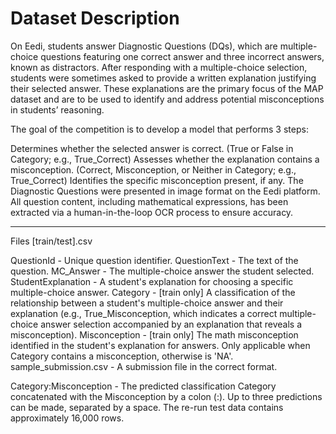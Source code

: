 # Dataset Description

On Eedi, students answer Diagnostic Questions (DQs), which are multiple-choice questions featuring one correct answer and three incorrect answers, known as distractors. After responding with a multiple-choice selection, students were sometimes asked to provide a written explanation justifying their selected answer. These explanations are the primary focus of the MAP dataset and are to be used to identify and address potential misconceptions in students’ reasoning.

The goal of the competition is to develop a model that performs 3 steps:

Determines whether the selected answer is correct. (True or False in Category; e.g., True_Correct)
Assesses whether the explanation contains a misconception. (Correct, Misconception, or Neither in Category; e.g., True_Correct)
Identifies the specific misconception present, if any.
The Diagnostic Questions were presented in image format on the Eedi platform. All question content, including mathematical expressions, has been extracted via a human-in-the-loop OCR process to ensure accuracy.
 
 
 ---------------------
Files
[train/test].csv

QuestionId - Unique question identifier.
QuestionText - The text of the question.
MC_Answer - The multiple-choice answer the student selected.
StudentExplanation - A student's explanation for choosing a specific multiple-choice answer.
Category - [train only] A classification of the relationship between a student's multiple-choice answer and their explanation (e.g., True_Misconception, which indicates a correct multiple-choice answer selection accompanied by an explanation that reveals a misconception).
Misconception - [train only] The math misconception identified in the student's explanation for answers. Only applicable when Category contains a misconception, otherwise is 'NA'.
sample_submission.csv - A submission file in the correct format.

Category:Misconception - The predicted classification Category concatenated with the Misconception by a colon (:). Up to three predictions can be made, separated by a space.
The re-run test data contains approximately 16,000 rows.